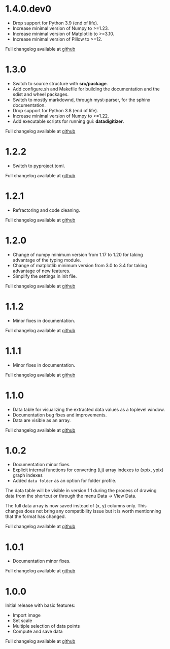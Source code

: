# 1.4.0.dev0

* Drop support for Python 3.9 (end of life).
* Increase minimal version of Numpy to >=1.23.
* Increase minimal version of Matplotlib to >=3.10.
* Increase minimal version of Pillow to >=12.

Full changelog available at [github](https://github.com/MilanSkocic/pydatadigitizer/releases)


# 1.3.0

* Switch to source structure with **src/package**.
* Add configure.sh and Makefile for building the documentation and the sdist and wheel packages.
* Switch to mostly markdownd, through myst-parser, for the sphinx documentation. 
* Drop support for Python 3.8 (end of life).
* Increase minimal version of Numpy to >=1.22.
* Add executable scripts for running gui: **datadigitizer**.

Full changelog available at [github](https://github.com/MilanSkocic/pydatadigitizer/releases)


# 1.2.2

* Switch to pyproject.toml.

Full changelog available at [github](https://github.com/MilanSkocic/pydatadigitizer/releases)


# 1.2.1

* Refractoring and code cleaning.

Full changelog available at [github](https://github.com/MilanSkocic/pydatadigitizer/releases)


# 1.2.0

* Change of numpy minimum version from 1.17 to 1.20 for taking advantage of the typing module.
* Change of matplotlib minimum version from 3.0 to 3.4 for taking advantage of new features.
* Simplify the settings in init file.

Full changelog available at [github](https://github.com/MilanSkocic/pydatadigitizer/releases)


# 1.1.2

* Minor fixes in documentation.

Full changelog available at [github](https://github.com/MilanSkocic/pydatadigitizer/releases)


# 1.1.1

* Minor fixes in documentation.

Full changelog available at [github](https://github.com/MilanSkocic/pydatadigitizer/releases)


# 1.1.0

* Data table for visualizing the extracted data values as a toplevel window.
* Documentation bug fixes and improvements.
* Data are visible as an array.

Full changelog available at [github](https://github.com/MilanSkocic/pydatadigitizer/releases)


# 1.0.2

* Documentation minor fixes.
* Explicit internal functions for converting (i,j) array indexes to (xpix, ypix) graph indexes
* Added ``data folder`` as an option for folder profile.

The data table will be visible in version 1.1 during the process of drawing data 
from the shortcut <Ctrl-t> or through the menu Data -> View Data.

The full data array is now saved instead of (x, y) columns only. 
This changes does not bring any compatibility issue but it is worth mentionning
that the format has changed.

Full changelog available at [github](https://github.com/MilanSkocic/pydatadigitizer/releases)


# 1.0.1

* Documentation minor fixes.

Full changelog available at [github](https://github.com/MilanSkocic/pydatadigitizer/releases)


# 1.0.0

Initial release with basic features:

* Import image
* Set scale
* Multiple selection of data points
* Compute and save data

Full changelog available at [github](https://github.com/MilanSkocic/pydatadigitizer/releases)
